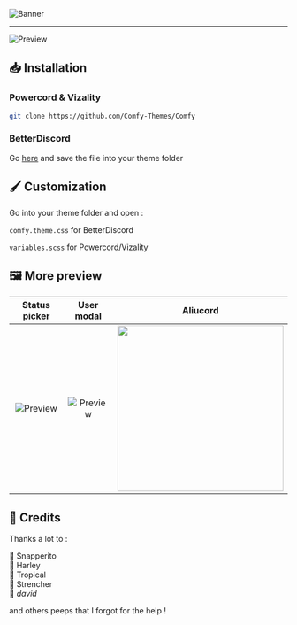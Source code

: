 ![Banner](https://comfy-themes.github.io/Discord/assets/banner.png)

---

![Preview](https://comfy-themes.github.io/Discord/assets/preview.png)

## 📥 Installation

### Powercord & Vizality

```sh
git clone https://github.com/Comfy-Themes/Comfy
```

### BetterDiscord

Go [here](https://betterdiscord.app/theme/Comfy) and save the file into your theme folder

## 🖌️ Customization

Go into your theme folder and open :

`comfy.theme.css` for BetterDiscord

`variables.scss` for Powercord/Vizality

## 🖼️ More preview

|                                Status picker                                |                             User modal                              |                                            Aliucord                                            |
| :-------------------------------------------------------------------------: | :-----------------------------------------------------------------: | :--------------------------------------------------------------------------------------------: |
| ![Preview](https://comfy-themes.github.io/Discord/assets/status_picker.png) | ![Preview](https://comfy-themes.github.io/Discord/assets/modal.png) | <img width=300 src="https://comfy-themes.github.io/Discord/assets/preview-aliucord.png"></img> |

## 📜 Credits

Thanks a lot to :

🎨 Snapperito <br>
🐶 Harley <br>
🌴 Tropical <br>
🥨 Strencher <br>
💾 _david_

and others peeps that I forgot for the help !
